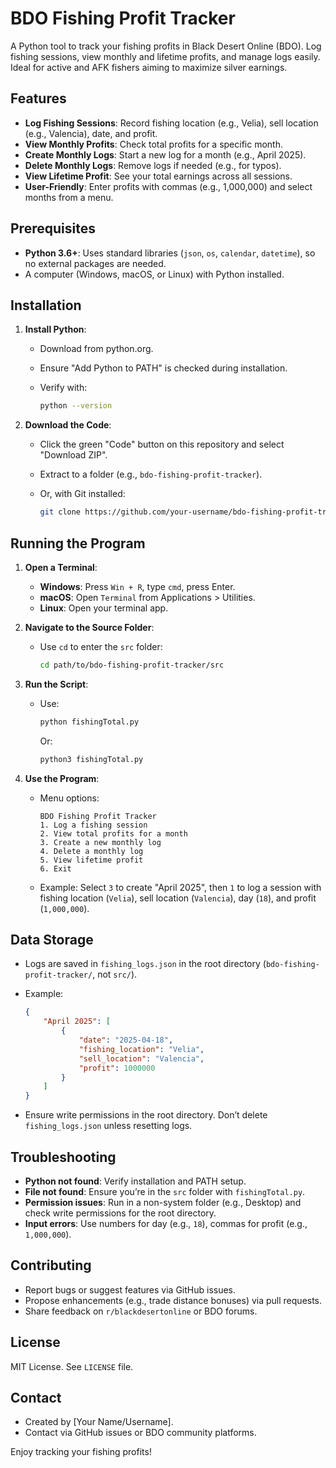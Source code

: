# BDO Fishing Profit Tracker

A Python tool to track your fishing profits in Black Desert Online (BDO). Log fishing sessions, view monthly and lifetime profits, and manage logs easily. Ideal for active and AFK fishers aiming to maximize silver earnings.

## Features

- **Log Fishing Sessions**: Record fishing location (e.g., Velia), sell location (e.g., Valencia), date, and profit.
- **View Monthly Profits**: Check total profits for a specific month.
- **Create Monthly Logs**: Start a new log for a month (e.g., April 2025).
- **Delete Monthly Logs**: Remove logs if needed (e.g., for typos).
- **View Lifetime Profit**: See your total earnings across all sessions.
- **User-Friendly**: Enter profits with commas (e.g., 1,000,000) and select months from a menu.

## Prerequisites

- **Python 3.6+**: Uses standard libraries (`json`, `os`, `calendar`, `datetime`), so no external packages are needed.
- A computer (Windows, macOS, or Linux) with Python installed.

## Installation

1. **Install Python**:

   - Download from python.org.

   - Ensure "Add Python to PATH" is checked during installation.

   - Verify with:

     ```bash
     python --version
     ```

2. **Download the Code**:

   - Click the green "Code" button on this repository and select "Download ZIP".

   - Extract to a folder (e.g., `bdo-fishing-profit-tracker`).

   - Or, with Git installed:

     ```bash
     git clone https://github.com/your-username/bdo-fishing-profit-tracker.git
     ```

## Running the Program

1. **Open a Terminal**:

   - **Windows**: Press `Win + R`, type `cmd`, press Enter.
   - **macOS**: Open `Terminal` from Applications &gt; Utilities.
   - **Linux**: Open your terminal app.

2. **Navigate to the Source Folder**:

   - Use `cd` to enter the `src` folder:

     ```bash
     cd path/to/bdo-fishing-profit-tracker/src
     ```

3. **Run the Script**:

   - Use:

     ```bash
     python fishingTotal.py
     ```

     Or:

     ```bash
     python3 fishingTotal.py
     ```

4. **Use the Program**:

   - Menu options:

     ```
     BDO Fishing Profit Tracker
     1. Log a fishing session
     2. View total profits for a month
     3. Create a new monthly log
     4. Delete a monthly log
     5. View lifetime profit
     6. Exit
     ```

   - Example: Select `3` to create "April 2025", then `1` to log a session with fishing location (`Velia`), sell location (`Valencia`), day (`18`), and profit (`1,000,000`).

## Data Storage

- Logs are saved in `fishing_logs.json` in the root directory (`bdo-fishing-profit-tracker/`, not `src/`).

- Example:

  ```json
  {
      "April 2025": [
          {
              "date": "2025-04-18",
              "fishing_location": "Velia",
              "sell_location": "Valencia",
              "profit": 1000000
          }
      ]
  }
  ```

- Ensure write permissions in the root directory. Don’t delete `fishing_logs.json` unless resetting logs.

## Troubleshooting

- **Python not found**: Verify installation and PATH setup.
- **File not found**: Ensure you’re in the `src` folder with `fishingTotal.py`.
- **Permission issues**: Run in a non-system folder (e.g., Desktop) and check write permissions for the root directory.
- **Input errors**: Use numbers for day (e.g., `18`), commas for profit (e.g., `1,000,000`).

## Contributing

- Report bugs or suggest features via GitHub issues.
- Propose enhancements (e.g., trade distance bonuses) via pull requests.
- Share feedback on `r/blackdesertonline` or BDO forums.

## License

MIT License. See `LICENSE` file.

## Contact

- Created by \[Your Name/Username\].
- Contact via GitHub issues or BDO community platforms.

Enjoy tracking your fishing profits!